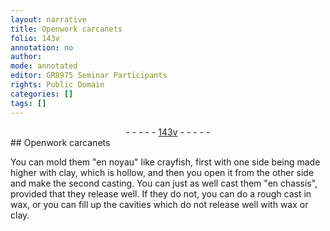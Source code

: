 ```yaml
---
layout: narrative
title: Openwork carcanets
folio: 143v
annotation: no
author:
mode: annotated
editor: GR8975 Seminar Participants
rights: Public Domain
categories: []
tags: []
---
```


 <div class="folio" align="center">- - - - - <a href="http://gallica.bnf.fr/ark:/12148/btv1b10500001g/f292.image" target="_blank">143v</a> - - - - - </div> 
## Openwork carcanets 

 
 You can mold them "en noyau" like crayfish, first with one side being made higher with clay, which is hollow, and then you open it from the other side and make the second casting. You can just as well cast them "en chassis", provided that they release well. If they do not, you can do a rough cast in wax, or you can fill up the cavities which do not release well with wax or clay. 
 